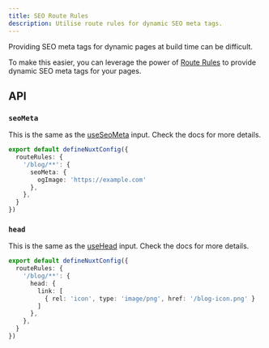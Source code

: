 ```yaml
---
title: SEO Route Rules
description: Utilise route rules for dynamic SEO meta tags.
---
```


Providing SEO meta tags for dynamic pages at build time can be difficult.

To make this easier, you can leverage the power of [Route Rules](https://nitro.unjs.io/config#routerules) to provide dynamic SEO meta tags for your pages.

## API

### `seoMeta`

This is the same as the [useSeoMeta](https://nuxt.com/docs/api/composables/use-seo-meta#useseometa) input. Check the docs for more details.

```ts
export default defineNuxtConfig({
  routeRules: {
    '/blog/**': {
      seoMeta: {
        ogImage: 'https://example.com'
      },
    },
  }
})
```

### `head`

This is the same as the [useHead](https://nuxt.com/docs/api/composables/use-head#usehead) input. Check the docs for more details.

```ts
export default defineNuxtConfig({
  routeRules: {
    '/blog/**': {
      head: {
        link: [
          { rel: 'icon', type: 'image/png', href: '/blog-icon.png' }
        ]
      },
    },
  }
})
```
